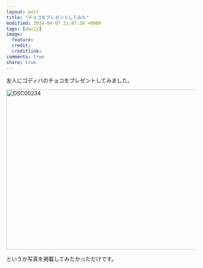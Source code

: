 ```yaml
---
layout: post
title: "チョコをプレゼントしてみた"
modified: 2014-04-07 21:47:38 +0900
tags: [daily]
image:
  feature:
  credit: 
  creditlink: 
comments: true
share: true
---
```


友人にゴディバのチョコをプレゼントしてみました。

<a href="https://www.flickr.com/photos/virgoboy-koki/13692601494" title="DSC00234 by koki kato, on Flickr"><img src="https://farm4.staticflickr.com/3705/13692601494_34425b6071_z.jpg" width="640" height="425" alt="DSC00234"></a>

というか写真を掲載してみたかっただけです。
